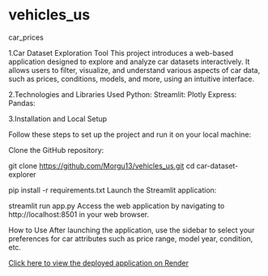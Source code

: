 # vehicles_us
car_prices

1.Car Dataset Exploration Tool
This project introduces a web-based application designed to explore and analyze car datasets interactively. It allows users to filter, visualize, and understand various aspects of car data, such as prices, conditions, models, and more, using an intuitive interface.

2.Technologies and Libraries Used
Python: 
Streamlit: 
Plotly Express: 
Pandas: 


3.Installation and Local Setup

Follow these steps to set up the project and run it on your local machine:

Clone the GitHub repository:

git clone https://github.com/Morgu13/vehicles_us.git
cd car-dataset-explorer

pip install -r requirements.txt
Launch the Streamlit application:

streamlit run app.py
Access the web application by navigating to http://localhost:8501 in your web browser.

How to Use
After launching the application, use the sidebar to select your preferences for car attributes such as price range, model year, condition, etc. 


[Click here to view the deployed application on Render](<https://morgu-project.onrender.com>)
